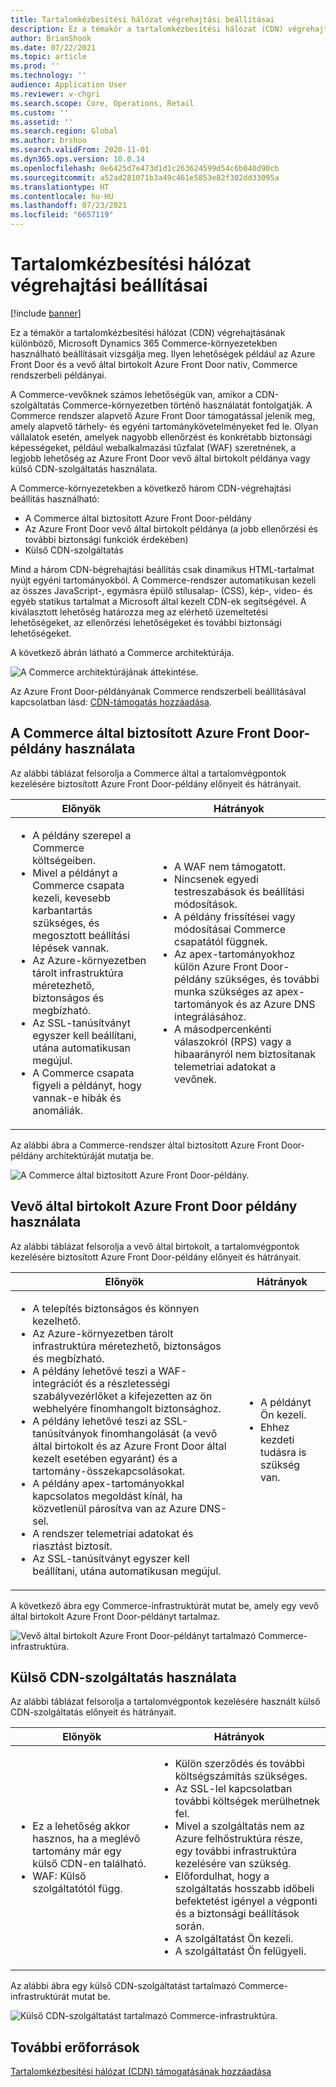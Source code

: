 ```yaml
---
title: Tartalomkézbesítési hálózat végrehajtási beállításai
description: Ez a témakör a tartalomkézbesítési hálózat (CDN) végrehajtásának különböző, Microsoft Dynamics 365 Commerce-környezetekben használható beállításait vizsgálja meg. Ilyen lehetőségek például az Azure Front Door és a vevő által birtokolt Azure Front Door natív, Commerce rendszerbeli példányai.
author: BrianShook
ms.date: 07/22/2021
ms.topic: article
ms.prod: ''
ms.technology: ''
audience: Application User
ms.reviewer: v-chgri
ms.search.scope: Core, Operations, Retail
ms.custom: ''
ms.assetid: ''
ms.search.region: Global
ms.author: brshoo
ms.search.validFrom: 2020-11-01
ms.dyn365.ops.version: 10.0.14
ms.openlocfilehash: 0e6425d7e473d1d1c263624599d54c6b040d90cb
ms.sourcegitcommit: a52ad281071b3a49c461e5853e82f302dd33095a
ms.translationtype: HT
ms.contentlocale: hu-HU
ms.lasthandoff: 07/23/2021
ms.locfileid: "6657119"
---
```

# <a name="content-delivery-network-implementation-options"></a>Tartalomkézbesítési hálózat végrehajtási beállításai

[!include [banner](includes/banner.md)]

Ez a témakör a tartalomkézbesítési hálózat (CDN) végrehajtásának különböző, Microsoft Dynamics 365 Commerce-környezetekben használható beállításait vizsgálja meg. Ilyen lehetőségek például az Azure Front Door és a vevő által birtokolt Azure Front Door natív, Commerce rendszerbeli példányai.

A Commerce-vevőknek számos lehetőségük van, amikor a CDN-szolgáltatás Commerce-környezetben történő használatát fontolgatják. A Commerce rendszer alapvető Azure Front Door támogatással jelenik meg, amely alapvető tárhely- és egyéni tartománykövetelményeket fed le. Olyan vállalatok esetén, amelyek nagyobb ellenőrzést és konkrétabb biztonsági képességeket, például webalkalmazási tűzfalat (WAF) szeretnének, a legjobb lehetőség az Azure Front Door vevő által birtokolt példánya vagy külső CDN-szolgáltatás használata.

A Commerce-környezetekben a következő három CDN-végrehajtási beállítás használható:

- A Commerce által biztosított Azure Front Door-példány
- Az Azure Front Door vevő által birtokolt példánya (a jobb ellenőrzési és további biztonsági funkciók érdekében)
- Külső CDN-szolgáltatás

Mind a három CDN-bégrehajtási beállítás csak dinamikus HTML-tartalmat nyújt egyéni tartományokból. A Commerce-rendszer automatikusan kezeli az összes JavaScript-, egymásra épülő stílusalap- (CSS), kép-, video- és egyéb statikus tartalmat a Microsoft által kezelt CDN-ek segítségével. A kiválasztott lehetőség határozza meg az elérhető üzemeltetési lehetőségeket, az ellenőrzési lehetőségeket és további biztonsági lehetőségeket.

A következő ábrán látható a Commerce architektúrája.

![A Commerce architektúrájának áttekintése.](media/Commerce_CDN-Option_ComparisonModels.png)

Az Azure Front Door-példányának Commerce rendszerbeli beállításával kapcsolatban lásd: [CDN-támogatás hozzáadása](add-cdn-support.md).

## <a name="use-the-commerce-provided-azure-front-door-instance"></a>A Commerce által biztosított Azure Front Door-példány használata

Az alábbi táblázat felsorolja a Commerce által a tartalomvégpontok kezelésére biztosított Azure Front Door-példány előnyeit és hátrányait.

| Előnyök | Hátrányok |
|------|------|
| <ul><li>A példány szerepel a Commerce költségeiben.</li><li>Mivel a példányt a Commerce csapata kezeli, kevesebb karbantartás szükséges, és megosztott beállítási lépések vannak.</li><li>Az Azure-környezetben tárolt infrastruktúra méretezhető, biztonságos és megbízható.</li><li>Az SSL-tanúsítványt egyszer kell beállítani, utána automatikusan megújul.</li><li>A Commerce csapata figyeli a példányt, hogy vannak-e hibák és anomáliák.</li></ul> | <ul><li>A WAF nem támogatott.</li><li>Nincsenek egyedi testreszabások és beállítási módosítások.</li><li>A példány frissítései vagy módosításai Commerce csapatától függnek.</li><li>Az apex-tartományokhoz külön Azure Front Door-példány szükséges, és további munka szükséges az apex-tartományok és az Azure DNS integrálásához.</li><li>A másodpercenkénti válaszokról (RPS) vagy a hibaarányról nem biztosítanak telemetriai adatokat a vevőnek.</li></ul> |

Az alábbi ábra a Commerce-rendszer által biztosított Azure Front Door-példány architektúráját mutatja be.

![A Commerce által biztosított Azure Front Door-példány.](media/Commerce_CDN-Option_CommerceFrontDoor.png)

## <a name="use-a-customer-owned-azure-front-door-instance"></a>Vevő által birtokolt Azure Front Door példány használata

Az alábbi táblázat felsorolja a vevő által birtokolt, a tartalomvégpontok kezelésére biztosított Azure Front Door-példány előnyeit és hátrányait.

| Előnyök | Hátrányok |
|------|------|
| <ul><li>A telepítés biztonságos és könnyen kezelhető.</li><li>Az Azure-környezetben tárolt infrastruktúra méretezhető, biztonságos és megbízható.</li><li>A példány lehetővé teszi a WAF-integrációt és a részletességi szabályvezérlőket a kifejezetten az ön webhelyére finomhangolt biztonsághoz.</li><li>A példány lehetővé teszi az SSL-tanúsítványok finomhangolását (a vevő által birtokolt és az Azure Front Door által kezelt esetében egyaránt) és a tartomány-összekapcsolásokat.</li><li>A példány apex-tartományokkal kapcsolatos megoldást kínál, ha közvetlenül párosítva van az Azure DNS-sel.</li><li>A rendszer telemetriai adatokat és riasztást biztosít.</li><li>Az SSL-tanúsítványt egyszer kell beállítani, utána automatikusan megújul.</li></ul> | <ul><li>A példányt Ön kezeli.</li><li>Ehhez kezdeti tudásra is szükség van.</li></ul> |

A következő ábra egy Commerce-infrastruktúrát mutat be, amely egy vevő által birtokolt Azure Front Door-példányt tartalmaz.

![Vevő által birtokolt Azure Front Door-példányt tartalmazó Commerce-infrastruktúra.](media/Commerce_CDN-Option_CustomerOwnedAzureFrontDoor.png)

## <a name="use-an-external-cdn-service"></a>Külső CDN-szolgáltatás használata

Az alábbi táblázat felsorolja a tartalomvégpontok kezelésére használt külső CDN-szolgáltatás előnyeit és hátrányait.

| Előnyök | Hátrányok |
|------|------|
| <ul><li>Ez a lehetőség akkor hasznos, ha a meglévő tartomány már egy külső CDN-en található.</li><li>WAF: Külső szolgáltatótól függ.</li></ul> | <ul><li>Külön szerződés és további költségszámítás szükséges.</li><li>Az SSL-lel kapcsolatban további költségek merülhetnek fel.</li><li>Mivel a szolgáltatás nem az Azure felhőstruktúra része, egy további infrastruktúra kezelésére van szükség.</li><li>Előfordulhat, hogy a szolgáltatás hosszabb időbeli befektetést igényel a végponti és a biztonsági beállítások során.</li><li>A szolgáltatást Ön kezeli.</li><li>A szolgáltatást Ön felügyeli.</li></ul> |

Az alábbi ábra egy külső CDN-szolgáltatást tartalmazó Commerce-infrastruktúrát mutat be.

![Külső CDN-szolgáltatást tartalmazó Commerce-infrastruktúra.](media/Commerce_CDN-Option_ExternalFrontDoor.png)

## <a name="additional-resources"></a>További erőforrások

[Tartalomkézbesítési hálózat (CDN) támogatásának hozzáadása](add-cdn-support.md)
